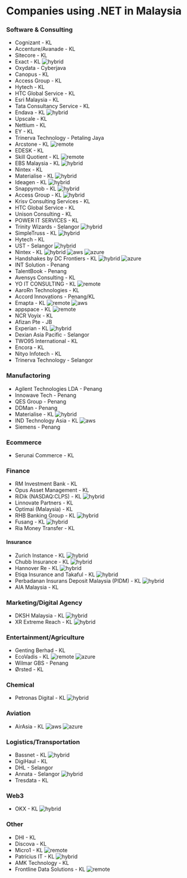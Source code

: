 # Companies using .NET in Malaysia

### Software & Consulting
- Cognizant - KL
- Accenture/Avanade - KL
- Sitecore - KL
- Exact - KL ![hybrid](https://img.shields.io/badge/hybrid-2d6c00.svg)
- Oxydata - Cyberjava
- Canopus - KL
- Access Group - KL
- Hytech - KL
- HTC Global Service - KL
- Esri Malaysia - KL
- Tata Consultancy Service - KL
- Endava - KL ![hybrid](https://img.shields.io/badge/hybrid-2d6c00.svg)
- Upscale - KL
- Nettium - KL
- EY - KL 
- Trinerva Technology - Petaling Jaya
- Arcstone - KL ![remote](https://img.shields.io/badge/remote-2d6cbe.svg)
- EDESK - KL
- Skill Quotient - KL  ![remote](https://img.shields.io/badge/remote-2d6cbe.svg)
- EBS Malaysia - KL ![hybrid](https://img.shields.io/badge/hybrid-2d6c00.svg)
- Nintex - KL
- Materialise - KL ![hybrid](https://img.shields.io/badge/hybrid-2d6c00.svg)
- Ideagen - KL ![hybrid](https://img.shields.io/badge/hybrid-2d6c00.svg)
- Snappymob - KL ![hybrid](https://img.shields.io/badge/hybrid-2d6c00.svg)
- Access Group - KL ![hybrid](https://img.shields.io/badge/hybrid-2d6c00.svg)
- Krisv Consulting Services - KL 
- HTC Global Service - KL
- Unison Consulting - KL
- POWER IT SERVICES - KL
- Trinity Wizards - Selangor ![hybrid](https://img.shields.io/badge/hybrid-2d6c00.svg)
- SimpleTruss - KL ![hybrid](https://img.shields.io/badge/hybrid-2d6c00.svg)
- Hytech - KL
- UST - Selangor ![hybrid](https://img.shields.io/badge/hybrid-2d6c00.svg)
- Nintex - KL ![hybrid](https://img.shields.io/badge/hybrid-2d6c00.svg) ![aws](https://img.shields.io/badge/aws-f8991b.svg) ![azure](https://img.shields.io/badge/azure-2d6cbe.svg)
- Handshakes by DC Frontiers - KL ![hybrid](https://img.shields.io/badge/hybrid-2d6c00.svg) ![azure](https://img.shields.io/badge/azure-2d6cbe.svg)
- INT Solution - Penang
- TalentBook - Penang
- Avensys Consulting - KL
- YO IT CONSULTING - KL ![remote](https://img.shields.io/badge/remote-2d6cbe.svg)
- AaroRn Technologies - KL
- Accord Innovations - Penang/KL
- Emapta - KL  ![remote](https://img.shields.io/badge/remote-2d6cbe.svg) ![aws](https://img.shields.io/badge/aws-f8991b.svg)
- appspace - KL ![remote](https://img.shields.io/badge/remote-2d6cbe.svg)
- NCR Voyix - KL
- Afizan Pte - JB
- Experian - KL ![hybrid](https://img.shields.io/badge/hybrid-2d6c00.svg)
- Dexian Asia Pacific - Selangor
- TWO95 International - KL
- Encora - KL
- Nityo Infotech - KL
- Trinerva Technology - Selangor

### Manufactoring
- Agilent Technologies LDA - Penang
- Innowave Tech - Penang
- QES Group - Penang
- DDMan - Penang
- Materialise - KL ![hybrid](https://img.shields.io/badge/hybrid-2d6c00.svg)
- IND Technology Asia - KL ![aws](https://img.shields.io/badge/aws-f8991b.svg)
- Siemens - Penang

### Ecommerce 
- Serunai Commerce - KL

### Finance
- RM Investment Bank - KL
- Opus Asset Management - KL
- RiDik (NASDAQ:CLPS) - KL ![hybrid](https://img.shields.io/badge/hybrid-2d6c00.svg)
- Linnovate Partners - KL
- Optimai (Malaysia) - KL
- RHB Banking Group - KL ![hybrid](https://img.shields.io/badge/hybrid-2d6c00.svg)
- Fusang - KL ![hybrid](https://img.shields.io/badge/hybrid-2d6c00.svg)
- Ria Money Transfer - KL

#### Insurance
- Zurich Instance - KL ![hybrid](https://img.shields.io/badge/hybrid-2d6c00.svg)
- Chubb Insurance - KL ![hybrid](https://img.shields.io/badge/hybrid-2d6c00.svg)
- Hannover Re - KL ![hybrid](https://img.shields.io/badge/hybrid-2d6c00.svg)
- Etiqa Insurance and Takaful - KL ![hybrid](https://img.shields.io/badge/hybrid-2d6c00.svg)
- Perbadanan Insurans Deposit Malaysia (PIDM) - KL ![hybrid](https://img.shields.io/badge/hybrid-2d6c00.svg)
- AIA Malaysia - KL 

### Marketing/Digital Agency
- DKSH Malaysia - KL ![hybrid](https://img.shields.io/badge/hybrid-2d6c00.svg)
- XR Extreme Reach - KL ![hybrid](https://img.shields.io/badge/hybrid-2d6c00.svg)

### Entertainment/Agriculture
- Genting Berhad - KL
- EcoVadis - KL ![remote](https://img.shields.io/badge/remote-2d6cbe.svg) ![azure](https://img.shields.io/badge/azure-2d6cbe.svg)
- Wilmar GBS - Penang
- Ørsted - KL
  
### Chemical
- Petronas Digital - KL ![hybrid](https://img.shields.io/badge/hybrid-2d6c00.svg)

### Aviation
- AirAsia - KL ![aws](https://img.shields.io/badge/aws-f8991b.svg) ![azure](https://img.shields.io/badge/azure-2d6cbe.svg)

### Logistics/Transportation
- Bassnet - KL ![hybrid](https://img.shields.io/badge/hybrid-2d6c00.svg)
- DigiHaul - KL
- DHL - Selangor
- Annata - Selangor ![hybrid](https://img.shields.io/badge/hybrid-2d6c00.svg)
- Tresdata - KL

### Web3
- OKX - KL ![hybrid](https://img.shields.io/badge/hybrid-2d6c00.svg)

### Other
- DHI - KL
- Discova - KL
- Micro1 - KL ![remote](https://img.shields.io/badge/remote-2d6cbe.svg)
- Patricius IT - KL ![hybrid](https://img.shields.io/badge/hybrid-2d6c00.svg)
- AMK Technology - KL
- Frontline Data Solutions - KL ![remote](https://img.shields.io/badge/remote-2d6cbe.svg)
